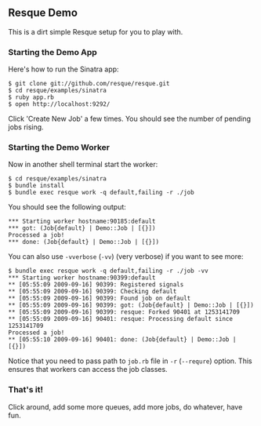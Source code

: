 Resque Demo
-----------

This is a dirt simple Resque setup for you to play with.


### Starting the Demo App

Here's how to run the Sinatra app:

    $ git clone git://github.com/resque/resque.git
    $ cd resque/examples/sinatra
    $ ruby app.rb
    $ open http://localhost:9292/

Click 'Create New Job' a few times. You should see the number of
pending jobs rising.

### Starting the Demo Worker

Now in another shell terminal start the worker:

    $ cd resque/examples/sinatra
    $ bundle install
    $ bundle exec resque work -q default,failing -r ./job

You should see the following output:

    *** Starting worker hostname:90185:default
    *** got: (Job{default} | Demo::Job | [{}])
    Processed a job!
    *** done: (Job{default} | Demo::Job | [{}])

You can also use `-vverbose` (`-vv`) (very verbose) if you want to see more:

    $ bundle exec resque work -q default,failing -r ./job -vv
    *** Starting worker hostname:90399:default
    ** [05:55:09 2009-09-16] 90399: Registered signals
    ** [05:55:09 2009-09-16] 90399: Checking default
    ** [05:55:09 2009-09-16] 90399: Found job on default
    ** [05:55:09 2009-09-16] 90399: got: (Job{default} | Demo::Job | [{}])
    ** [05:55:09 2009-09-16] 90399: resque: Forked 90401 at 1253141709
    ** [05:55:09 2009-09-16] 90401: resque: Processing default since 1253141709
    Processed a job!
    ** [05:55:10 2009-09-16] 90401: done: (Job{default} | Demo::Job | [{}])

Notice that you need to pass path to `job.rb` file in `-r` (`--requre`) option. This
ensures that workers can access the job classes.

### That's it!

Click around, add some more queues, add more jobs, do whatever, have fun.
